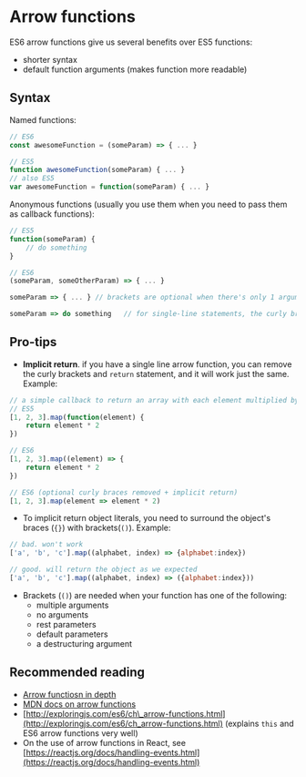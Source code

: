 # Arrow functions

ES6 arrow functions give us several benefits over ES5 functions:

* shorter syntax
* default function arguments \(makes function more readable\)

## Syntax

Named functions:

```javascript
// ES6
const awesomeFunction = (someParam) => { ... }

// ES5
function awesomeFunction(someParam) { ... }
// also ES5
var awesomeFunction = function(someParam) { ... }
```

Anonymous functions \(usually you use them when you need to pass them as callback functions\):

```javascript
// ES5
function(someParam) {
    // do something
}

// ES6
(someParam, someOtherParam) => { ... }

someParam => { ... } // brackets are optional when there's only 1 argument

someParam => do something   // for single-line statements, the curly braces {} and return keyword can be removed thanks to implicit returns
```

## Pro-tips

* **Implicit return**. if you have a single line arrow function, you can remove the curly brackets and `return` statement, and it will work just the same. Example:

```javascript
// a simple callback to return an array with each element multiplied by 2
// ES5
[1, 2, 3].map(function(element) {
    return element * 2
})

// ES6
[1, 2, 3].map((element) => {
    return element * 2
})

// ES6 (optional curly braces removed + implicit return)
[1, 2, 3].map(element => element * 2)
```

* To implicit return object literals, you need to surround the object's braces \(`{}`\) with brackets\(`()`\). Example:

```javascript
// bad. won't work
['a', 'b', 'c'].map((alphabet, index) => {alphabet:index})

// good. will return the object as we expected
['a', 'b', 'c'].map((alphabet, index) => ({alphabet:index}))
```

* Brackets \(`()`\) are needed when your function has one of the following:
  * multiple arguments
  * no arguments
  * rest parameters
  * default parameters
  * a destructuring argument

## Recommended reading

* [Arrow functiosn in depth](https://hacks.mozilla.org/2015/06/es6-in-depth-arrow-functions/)
* [MDN docs on arrow functions](https://developer.mozilla.org/en-US/docs/Web/JavaScript/Reference/Functions/Arrow_functions)
* [http://exploringjs.com/es6/ch\_arrow-functions.html](http://exploringjs.com/es6/ch_arrow-functions.html) \(explains `this` and ES6 arrow functions very well\)
* On the use of arrow functions in React, see [https://reactjs.org/docs/handling-events.html](https://reactjs.org/docs/handling-events.html)

